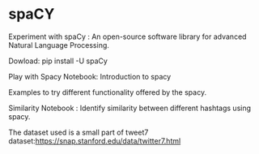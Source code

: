 # spaCY
Experiment with spaCy : An open-source software library for advanced Natural Language Processing. 

Dowload:
pip install -U spaCy



Play with Spacy Notebook:
Introduction to spacy

Examples to try different functionality offered by the spacy.

Similarity Notebook :
Identify similarity between different hashtags using spacy. 


The dataset used is a small part of tweet7 dataset:https://snap.stanford.edu/data/twitter7.html
